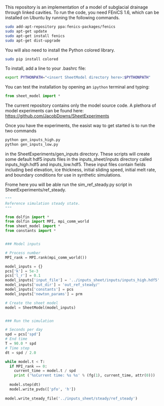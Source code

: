 This repository is an implementation of a model of subglacial drainage through linked cavities. To run the code, you need FEniCS 1.6, which can be installed on Ubuntu by running the following commands.

```bash
sudo add-apt-repository ppa:fenics-packages/fenics
sudo apt-get update
sudo apt-get install fenics
sudo apt-get dist-upgrade
```

You will also need to install the Python colored library.

```bash
sudo pip install colored
```

To install, add a line to your .bashrc file:
```bash
export PYTHONPATH="<insert SheetModel directory here>:$PYTHONPATH"
```
You can test the installation by opening an ``ipython`` terminal and typing:

```python
from sheet_model import *
```
The current repository contains only the model source code. A plethora of model experiments can be found here: https://github.com/JacobDowns/SheetExperiments

Once you have the experiments, the easist way to get started is to run the two commands

```bash
python gen_inputs_high.py
python gen_inputs_low.py
```
in the SheetExperiments/gen\_inputs directory. These scripts will create some default hdf5 inputs files in the inputs\_sheet/inputs directory called inputs\_high.hdf5 and inputs\_low.hdf5. These input files contain fields including bed elevation, ice thickness, initial sliding speed, initial melt rate, and boundary conditions for use in synthetic simulations.  

Frome here you will be able run the sim_ref_steady.py script in SheetExperiments/ref\_steady. 

```python
"""
Reference simulation steady state.
"""

from dolfin import *
from dolfin import MPI, mpi_comm_world
from sheet_model import *
from constants import *


### Model inputs

# Process number
MPI_rank = MPI.rank(mpi_comm_world())

model_inputs = {}
pcs['k'] = 5e-3
pcs['l_r'] = 0.1
model_inputs['input_file'] = '../inputs_sheet/inputs/inputs_high.hdf5'
model_inputs['out_dir'] = 'out_ref_steady/'
model_inputs['constants'] = pcs
model_inputs['newton_params'] = prm

# Create the sheet model
model = SheetModel(model_inputs)


### Run the simulation

# Seconds per day
spd = pcs['spd']
# End time
T = 90.0 * spd
# Time step
dt = spd / 2.0

while model.t < T:  
  if MPI_rank == 0: 
    current_time = model.t / spd
    print ('%sCurrent time: %s %s' % (fg(1), current_time, attr(0)))
  
  model.step(dt)
  model.write_pvds(['pfo', 'h'])
  
model.write_steady_file('../inputs_sheet/steady/ref_steady')
```


